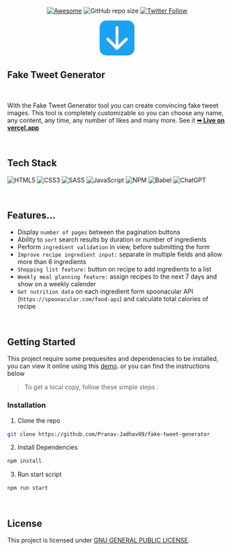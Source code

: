 <div align="center">

[![Awesome](https://awesome.re/badge.svg)](https://awesome.re)
![GitHub repo size](https://img.shields.io/github/repo-size/Pranav-Jadhav09/fake-tweet-generator)
[![Twitter Follow](https://img.shields.io/twitter/follow/Pranav_Jadhav09?style=social)](https://twitter.com/Pranav_Jadhav09)

<img src="./src/assets/logo.svg" alt="Logo" height="80"  >
</div>

## Fake Tweet Generator
<br />

With the Fake Tweet Generator tool you can create convincing fake tweet images. This tool is completely customizable so you can choose any name, any content, any time, any number of likes and many more. See it <a href="https://forkify-app-modern.vercel.app/"><strong>➥ Live on vercel.app</strong></a>

<br />

## Tech Stack

![HTML5](https://img.shields.io/badge/HTML_5-%23E34F26.svg?style=flat&logo=html5&logoColor=white)
![CSS3](https://img.shields.io/badge/CSS_3-%231572B6.svg?style=flat&logo=css3&logoColor=white)
![SASS](https://img.shields.io/badge/SASS-hotpink.svg?style=flat&logo=SASS&logoColor=white)
![JavaScript](https://img.shields.io/badge/JavaScript-%23323330.svg?style=flat&logo=javascript&logoColor=%23F7DF1E)
![NPM](https://img.shields.io/badge/NPM-%23CB3837.svg?style=flat&logo=npm&logoColor=white)
![Babel](https://img.shields.io/badge/Babel-F9DC3e?style=flat&logo=babel&logoColor=black)
![ChatGPT](https://img.shields.io/badge/ChatGPT-74aa9c?style=flat&logo=openai&logoColor=white)

<br />

## Features...

- Display `number of pages` between the pagination buttons
- Ability to `sort` search results by duration or number of ingredients
- Perform `ingredient validation` in view, before submitting the form
- `Improve recipe ingredient input:` separate in multiple fields and allow more than 6 ingredients
- `Shopping list feature:` button on recipe to add ingredients to a list
- `Weekly meal planning feature:` assign recipes to the next 7 days and show on a weekly calender
- `Get nutrition data` on each ingredient form spoonacular API (`https://spoonacular.com/food-api`) and calculate total calories of recipe

<br />

## Getting Started

This project require some prequesites and dependenscies to be installed, you can view it online using this [demo](https://fake-tweet-generator.vercel.app). or you can find the instructions below

> To get a local copy, follow these simple steps :

### Installation

1. Clone the repo

```sh
git clone https://github.com/Pranav-Jadhav09/fake-tweet-generator
```

2. Install Dependencies

```bash
npm install
```

3. Run start script

```bash
npm run start
```

<br />

## License

This project is licensed under [GNU GENERAL PUBLIC LICENSE](./LICENSE).
